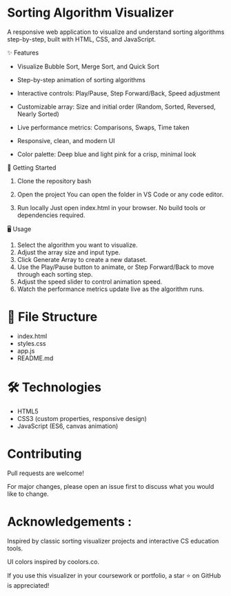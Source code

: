 # Sorting Algorithm Visualizer
A responsive web application to visualize and understand sorting algorithms step-by-step, built with HTML, CSS, and JavaScript.

✨ Features
- Visualize Bubble Sort, Merge Sort, and Quick Sort

- Step-by-step animation of sorting algorithms

- Interactive controls: Play/Pause, Step Forward/Back, Speed adjustment

- Customizable array: Size and initial order (Random, Sorted, Reversed, Nearly Sorted)

- Live performance metrics: Comparisons, Swaps, Time taken

- Responsive, clean, and modern UI

- Color palette: Deep blue and light pink for a crisp, minimal look

🚀 Getting Started
1. Clone the repository bash
2. Open the project
You can open the folder in VS Code or any code editor.

3. Run locally
Just open index.html in your browser.
No build tools or dependencies required.

🖥️ Usage
1. Select the algorithm you want to visualize.
2. Adjust the array size and input type.
3. Click Generate Array to create a new dataset.
4. Use the Play/Pause button to animate, or Step Forward/Back to move through each sorting step.
5. Adjust the speed slider to control animation speed.
6. Watch the performance metrics update live as the algorithm runs.

# 📂 File Structure
- index.html
- styles.css
- app.js
- README.md

# 🛠️ Technologies
- HTML5
- CSS3 (custom properties, responsive design)
- JavaScript (ES6, canvas animation)

# Contributing
Pull requests are welcome!

For major changes, please open an issue first to discuss what you would like to change.

# Acknowledgements : 
Inspired by classic sorting visualizer projects and interactive CS education tools.

UI colors inspired by coolors.co.

If you use this visualizer in your coursework or portfolio, a star ⭐️ on GitHub is appreciated!
